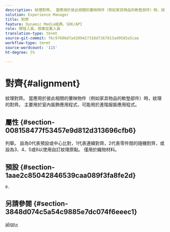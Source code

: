 ```yaml
---
description: 紋理對齊。 當應用於彼此相關的暈映物件（例如家具物品的軟墊部件）時，紋理的對齊。 主要用於室內裝飾應用程式，可能用於進階服裝應用程式。
solution: Experience Manager
title: 對齊
feature: Dynamic Media經典，SDK/API
role: 開發人員，商業從業人員
translation-type: tm+mt
source-git-commit: f6c97606d7a4209427316d7367013ad9585a5cae
workflow-type: tm+mt
source-wordcount: '115'
ht-degree: 5%

---
```



# 對齊{#alignment}

紋理對齊。 當應用於彼此相關的暈映物件（例如家具物品的軟墊部件）時，紋理的對齊。 主要用於室內裝飾應用程式，可能用於進階服裝應用程式。

## 屬性 {#section-008158477f53457e9d812d313696cfb6}

列舉。 設為0代表預設或中心比對，1代表連續對齊，2代表零件間的隨機對齊，或設為3、4、5或6以使用自訂紋理原點。 僅用於織物材料。

## 預設 {#section-1aae2c85042846539caa089f3fa8fe2d}

`0.`

## 另請參閱 {#section-3848d074c5a54c9885e7dc074f6eeec1}

[align=](../../../../../ir-api/http-protocol/image-rendering-api-ref/c-ir-http-protocol-ref/c-ir-http-protocol-command-reference/r-ir-align.md#reference-4d63baa522ce42f9b15167ba34c5c6a7)
